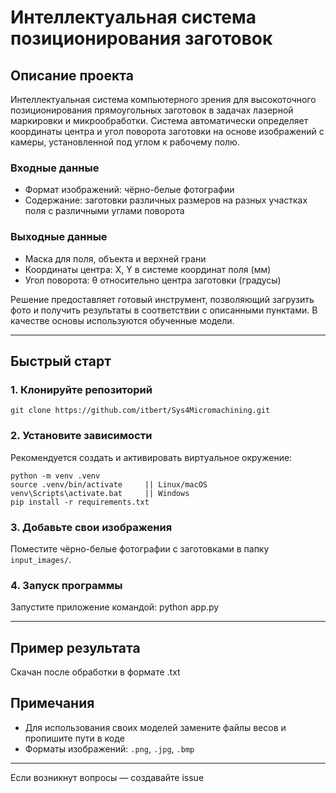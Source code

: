 # Интеллектуальная система позиционирования заготовок

## Описание проекта

Интеллектуальная система компьютерного зрения для высокоточного позиционирования прямоугольных заготовок в задачах лазерной маркировки и микрообработки. Система автоматически определяет координаты центра и угол поворота заготовки на основе изображений с камеры, установленной под углом к рабочему полю.

### Входные данные
- Формат изображений: чёрно-белые фотографии  
- Содержание: заготовки различных размеров на разных участках поля с различными углами поворота

### Выходные данные
- Маска для поля, объекта и верхней грани  
- Координаты центра: X, Y в системе координат поля (мм)  
- Угол поворота: θ относительно центра заготовки (градусы)

Решение предоставляет готовый инструмент, позволяющий загрузить фото и получить результаты в соответствии с описанными пунктами. В качестве основы используются обученные модели.

---

## Быстрый старт
### 1. Клонируйте репозиторий
```
git clone https://github.com/itbert/Sys4Micromachining.git
```

### 2. Установите зависимости
Рекомендуется создать и активировать виртуальное окружение:
```
python -m venv .venv
source .venv/bin/activate     || Linux/macOS
venv\Scripts\activate.bat     || Windows
pip install -r requirements.txt
```

### 3. Добавьте свои изображения  
Поместите чёрно-белые фотографии с заготовками в папку `input_images/`.

### 4. Запуск программы  
Запустите приложение командой:
python app.py

---

## Пример результата  
Скачан после обработки в формате .txt


## Примечания
- Для использования своих моделей замените файлы весов и пропишите пути в коде 
- Форматы изображений: `.png`, `.jpg`, `.bmp` 

---

Если возникнут вопросы — создавайте issue